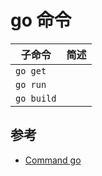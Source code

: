 # go 命令

| 子命令     | 简述 |
| ---------- | ---- |
| `go get`   |      |
| `go run`   |      |
| `go build` |      |

## 参考

* [Command go](https://golang.google.cn/cmd/go/)